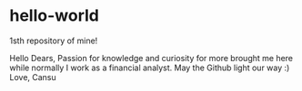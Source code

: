 # hello-world
1sth repository of mine!

Hello Dears,
Passion for knowledge and curiosity for more brought me here while normally I work as a financial analyst.
May the Github light our way :)
Love,
Cansu
